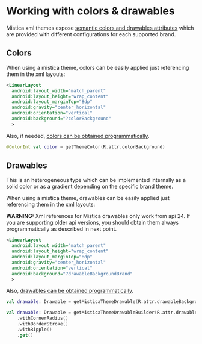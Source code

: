 # Working with colors & drawables

Mistica xml themes expose [semantic colors and drawables attributes](../../../../../res/values/attrs_autogenerated.xml) which are provided with different configurations for each supported brand.

## Colors

When using a mistica theme, colors can be easily applied just referencing them in the xml layouts:

```xml
<LinearLayout
  android:layout_width="match_parent"
  android:layout_height="wrap_content"
  android:layout_marginTop="8dp"
  android:gravity="center_horizontal"
  android:orientation="vertical"
  android:background="?colorBackground"
  >
```

Also, if needed, [colors can be obtained programmatically](../util/ColorUtils.kt).

```kotlin
@ColorInt val color = getThemeColor(R.attr.colorBackground)
```

## Drawables

This is an heterogeneous type which can be implemented internally as a solid color or as a gradient depending on the specific brand theme.

When using a mistica theme, drawables can be easily applied just referencing them in the xml layouts:

**WARNING:** Xml references for Mistica drawables only work from api 24. If you are supporting older api versions, you should obtain them always programmatically as described in next point.

```xml
<LinearLayout
  android:layout_width="match_parent"
  android:layout_height="wrap_content"
  android:layout_marginTop="8dp"
  android:gravity="center_horizontal"
  android:orientation="vertical"
  android:background="?drawableBackgroundBrand"
  >
```

Also, [drawables can be obtained programmatically](../util/DrawableUtils.kt).

```kotlin
val drawable: Drawable = getMisticaThemeDrawable(R.attr.drawableBackgroundBrand)
```

```kotlin
val drawable: Drawable = getMisticaThemeDrawableBuilder(R.attr.drawableBackgroundBrand)
    .withCornerRadius()
    .withBorderStroke()
    .withRipple()
    .get()
```
